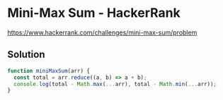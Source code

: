# Mini-Max Sum - HackerRank

https://www.hackerrank.com/challenges/mini-max-sum/problem

## Solution

```js
function miniMaxSum(arr) {
  const total = arr.reduce((a, b) => a + b);
  console.log(total - Math.max(...arr), total - Math.min(...arr));
}
```
